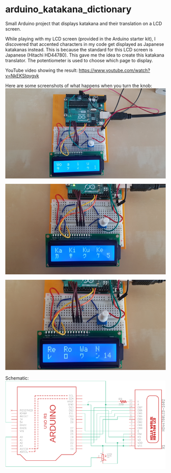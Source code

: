 # arduino_katakana_dictionary
Small Arduino project that displays katakana and their translation on a LCD screen.

While playing with my LCD screen (provided in the Arduino starter kit), I discovered that accented characters in my code get displayed as Japanese katakanas instead. This is because the standard for this LCD screen is Japanese (Hitachi HD44780). This gave me the idea to create this katakana translator. The potentiometer is used to choose which page to display.

YouTube video showing the result: https://www.youtube.com/watch?v=NkEKSIqygvk

Here are some screenshots of what happens when you turn the knob:
![Page 1](/screenshots/page1.jpg?raw=true)

![Page 5](/screenshots/page5.jpg?raw=true)

![Page 14](/screenshots/page14.jpg?raw=true)

Schematic:
![Circuit](/schematic.png?raw=true)
